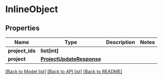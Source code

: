 # InlineObject

## Properties
Name | Type | Description | Notes
------------ | ------------- | ------------- | -------------
**project_ids** | **list[int]** |  | 
**project** | [**ProjectUpdateResponse**](ProjectUpdateResponse.md) |  | 

[[Back to Model list]](../README.md#documentation-for-models) [[Back to API list]](../README.md#documentation-for-api-endpoints) [[Back to README]](../README.md)


